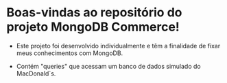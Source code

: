 # Boas-vindas ao repositório do projeto MongoDB Commerce!

- Este projeto foi desenvolvido individualmente e têm a finalidade de fixar meus conhecimentos com MongoDB.

- Contém "queries" que acessam um banco de dados simulado do MacDonald`s.